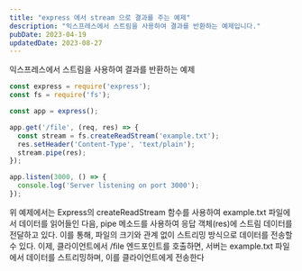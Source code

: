 ```yaml
---
title: "express 에서 stream 으로 결과를 주는 예제"
description: "익스프레스에서 스트림을 사용하여 결과를 반환하는 예제입니다."
pubDate: 2023-04-19
updatedDate: 2023-08-27
---
```


익스프레스에서 스트림을 사용하여 결과를 반환하는 예제
```javascript
const express = require('express');
const fs = require('fs');

const app = express();

app.get('/file', (req, res) => {
  const stream = fs.createReadStream('example.txt');
  res.setHeader('Content-Type', 'text/plain');
  stream.pipe(res);
});

app.listen(3000, () => {
  console.log('Server listening on port 3000');
});

```

위 예제에서는 Express의 createReadStream 함수를 사용하여 example.txt 파일에서 데이터를 읽어들인 다음, pipe 메소드를 사용하여 응답 객체(res)에 스트림 데이터를 전달하고 있다. 이를 통해, 파일의 크기와 관계 없이 스트리밍 방식으로 데이터를 전송할 수 있다.
이제, 클라이언트에서 /file 엔드포인트를 호출하면, 서버는 example.txt 파일에서 데이터를 스트리밍하며, 이를 클라이언트에게 전송한다